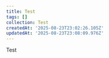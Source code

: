 ```yaml
---
title: Test
tags: []
collection: Test
createdAt: '2025-08-23T23:02:26.105Z'
updatedAt: '2025-08-23T23:08:09.976Z'
---
```

Test
